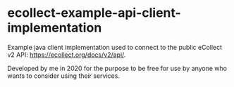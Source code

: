 # ecollect-example-api-client-implementation


Example java client implementation used to connect to the public eCollect v2 API: https://ecollect.org/docs/v2/api/. 

Developed by me in 2020 for the purpose to be free for use by anyone who wants to consider using their services. 
